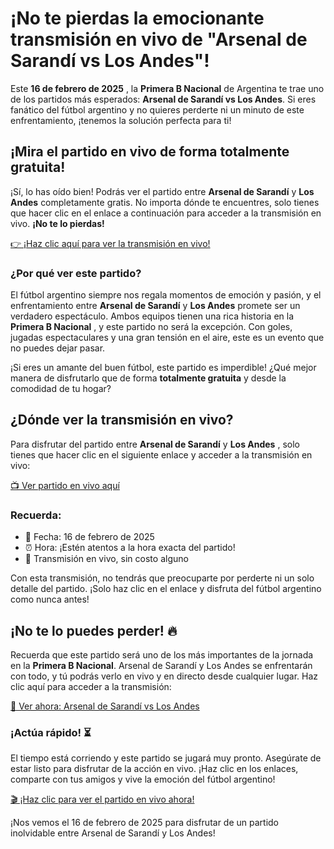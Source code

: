 # ¡No te pierdas la emocionante transmisión en vivo de "Arsenal de Sarandí vs Los Andes"!

Este **16 de febrero de 2025** , la **Primera B Nacional** de Argentina te trae uno de los partidos más esperados: **Arsenal de Sarandí vs Los Andes**. Si eres fanático del fútbol argentino y no quieres perderte ni un minuto de este enfrentamiento, ¡tenemos la solución perfecta para ti!

## ¡Mira el partido en vivo de forma totalmente gratuita!

¡Sí, lo has oído bien! Podrás ver el partido entre **Arsenal de Sarandí** y **Los Andes** completamente gratis. No importa dónde te encuentres, solo tienes que hacer clic en el enlace a continuación para acceder a la transmisión en vivo. **¡No te lo pierdas!**

[👉 ¡Haz clic aquí para ver la transmisión en vivo!](https://tinyurl.com/livestreamfreeo?st=Arsenal+de+Sarand%C3%AD+vs+Los+Andes&si=ghc)

### ¿Por qué ver este partido?

El fútbol argentino siempre nos regala momentos de emoción y pasión, y el enfrentamiento entre **Arsenal de Sarandí** y **Los Andes** promete ser un verdadero espectáculo. Ambos equipos tienen una rica historia en la **Primera B Nacional** , y este partido no será la excepción. Con goles, jugadas espectaculares y una gran tensión en el aire, este es un evento que no puedes dejar pasar.

¡Si eres un amante del buen fútbol, este partido es imperdible! ¿Qué mejor manera de disfrutarlo que de forma **totalmente gratuita** y desde la comodidad de tu hogar?

## ¿Dónde ver la transmisión en vivo?

Para disfrutar del partido entre **Arsenal de Sarandí** y **Los Andes** , solo tienes que hacer clic en el siguiente enlace y acceder a la transmisión en vivo:

[📺 Ver partido en vivo aquí](https://tinyurl.com/livestreamfreeo?st=Arsenal+de+Sarand%C3%AD+vs+Los+Andes&si=ghc)

### Recuerda:

- 📅 Fecha: 16 de febrero de 2025
- ⏰ Hora: ¡Estén atentos a la hora exacta del partido!
- 🎥 Transmisión en vivo, sin costo alguno

Con esta transmisión, no tendrás que preocuparte por perderte ni un solo detalle del partido. ¡Solo haz clic en el enlace y disfruta del fútbol argentino como nunca antes!

## ¡No te lo puedes perder! 🔥

Recuerda que este partido será uno de los más importantes de la jornada en la **Primera B Nacional**. Arsenal de Sarandí y Los Andes se enfrentarán con todo, y tú podrás verlo en vivo y en directo desde cualquier lugar. Haz clic aquí para acceder a la transmisión:

[📲 Ver ahora: Arsenal de Sarandí vs Los Andes](https://tinyurl.com/livestreamfreeo?st=Arsenal+de+Sarand%C3%AD+vs+Los+Andes&si=ghc)

### ¡Actúa rápido! ⏳

El tiempo está corriendo y este partido se jugará muy pronto. Asegúrate de estar listo para disfrutar de la acción en vivo. ¡Haz clic en los enlaces, comparte con tus amigos y vive la emoción del fútbol argentino!

[🎬 ¡Haz clic para ver el partido en vivo ahora!](https://tinyurl.com/livestreamfreeo?st=Arsenal+de+Sarand%C3%AD+vs+Los+Andes&si=ghc)

¡Nos vemos el 16 de febrero de 2025 para disfrutar de un partido inolvidable entre Arsenal de Sarandí y Los Andes!
